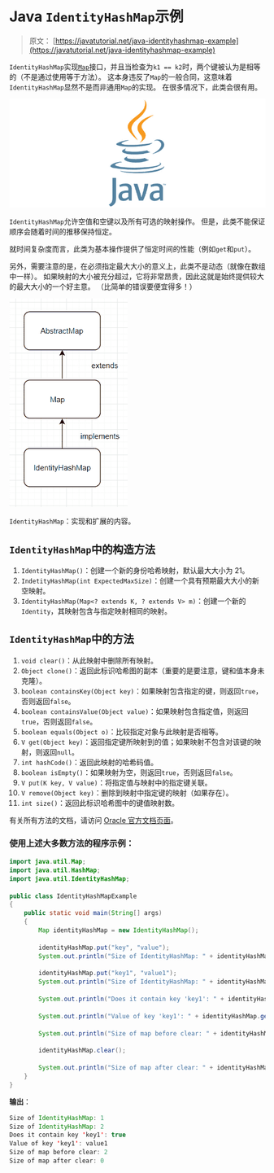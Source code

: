 # Java `IdentityHashMap`示例

> 原文： [https://javatutorial.net/java-identityhashmap-example](https://javatutorial.net/java-identityhashmap-example)

`IdentityHashMap`实现[`Map`](https://docs.oracle.com/javase/7/docs/api/java/util/Map.html)接口，并且当检查为`k1 == k2`时，两个键被认为是相等的（不是通过使用等于方法）。 这本身违反了`Map`的一般合同，这意味着`IdentityHashMap`显然不是而非通用`Map`的实现。 在很多情况下，此类会很有用。

![java-featured-image](img/e0db051dedc1179e7424b6d998a6a772.jpg)

`IdentityHashMap`允许空值和空键以及所有可选的映射操作。 但是，此类不能保证顺序会随着时间的推移保持恒定。

就时间复杂度而言，此类为基本操作提供了恒定时间的性能（例如`get`和`put`）。

另外，需要注意的是，在必须指定最大大小的意义上，此类不是动态（就像在数组中一样）。 如果映射的大小被充分超过，它将非常昂贵，因此这就是始终提供较大的最大大小的一个好主意。 （比简单的错误要便宜得多！）

![IdentityHashMap](img/18d21e095606d8d37ab8c390d92efbe4.jpg)

`IdentityHashMap`：实现和扩展的内容。

## `IdentityHashMap`中的构造方法

1.  `IdentityHashMap()`：创建一个新的身份哈希映射，默认最大大小为 21。
2.  `IndetityHashMap(int ExpectedMaxSize)`：创建一个具有预期最大大小的新空映射。
3.  `IdentityHashMap(Map<? extends K, ? extends V> m)`：创建一个新的`Identity`，其映射包含与指定映射相同的映射。

## `IdentityHashMap`中的方法

1.  `void clear()`：从此映射中删除所有映射。
2.  `Object clone()`：返回此标识哈希图的副本（重要的是要注意，键和值本身未克隆）。
3.  `boolean containsKey(Object key)`：如果映射包含指定的键，则返回`true`，否则返回`false`。
4.  `boolean containsValue(Object value)`：如果映射包含指定值，则返回`true`，否则返回`false`。
5.  `boolean equals(Object o)`：比较指定对象与此映射是否相等。
6.  `V get(Object key)`：返回指定键所映射到的值；如果映射不包含对该键的映射，则返回`null`。
7.  `int hashCode()`：返回此映射的哈希码值。
8.  `boolean isEmpty()`：如果映射为空，则返回`true`，否则返回`false`。
9.  `V put(K key, V value)`：将指定值与映射中的指定键关联。
10.  `V remove(Object key)`：删除到映射中指定键的映射（如果存在）。
11.  `int size()`：返回此标识哈希图中的键值映射数。

有关所有方法的文档，请访问 [Oracle 官方文档页面](https://docs.oracle.com/javase/7/docs/api/java/util/IdentityHashMap.html)。

### 使用上述大多数方法的程序示例：

```java
import java.util.Map; 
import java.util.HashMap; 
import java.util.IdentityHashMap; 

public class IdentityHashMapExample  
{ 
    public static void main(String[] args)  
    { 
        Map identityHashMap = new IdentityHashMap(); 

        identityHashMap.put("key", "value");  
        System.out.println("Size of IdentityHashMap: " + identityHashMap.size());  

        identityHashMap.put("key1", "value1");
        System.out.println("Size of IdentityHashMap: " + identityHashMap.size());  

        System.out.println("Does it contain key 'key1': " + identityHashMap.containsKey("key1"));

        System.out.println("Value of key 'key1': " + identityHashMap.get("key1"));

        System.out.println("Size of map before clear: " + identityHashMap.size());

        identityHashMap.clear();

        System.out.println("Size of map after clear: " + identityHashMap.size());
    } 
}
```

**输出**：

```java
Size of IdentityHashMap: 1
Size of IdentityHashMap: 2
Does it contain key 'key1': true
Value of key 'key1': value1
Size of map before clear: 2
Size of map after clear: 0
```